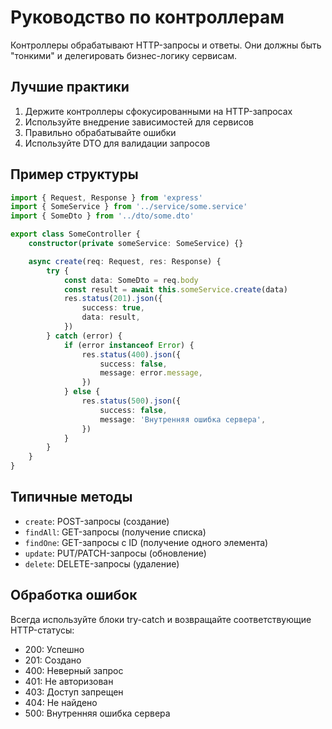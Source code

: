 # Руководство по контроллерам

Контроллеры обрабатывают HTTP-запросы и ответы. Они должны быть "тонкими" и делегировать бизнес-логику сервисам.

## Лучшие практики

1. Держите контроллеры сфокусированными на HTTP-запросах
2. Используйте внедрение зависимостей для сервисов
3. Правильно обрабатывайте ошибки
4. Используйте DTO для валидации запросов

## Пример структуры

```typescript
import { Request, Response } from 'express'
import { SomeService } from '../service/some.service'
import { SomeDto } from '../dto/some.dto'

export class SomeController {
	constructor(private someService: SomeService) {}

	async create(req: Request, res: Response) {
		try {
			const data: SomeDto = req.body
			const result = await this.someService.create(data)
			res.status(201).json({
				success: true,
				data: result,
			})
		} catch (error) {
			if (error instanceof Error) {
				res.status(400).json({
					success: false,
					message: error.message,
				})
			} else {
				res.status(500).json({
					success: false,
					message: 'Внутренняя ошибка сервера',
				})
			}
		}
	}
}
```

## Типичные методы

- `create`: POST-запросы (создание)
- `findAll`: GET-запросы (получение списка)
- `findOne`: GET-запросы с ID (получение одного элемента)
- `update`: PUT/PATCH-запросы (обновление)
- `delete`: DELETE-запросы (удаление)

## Обработка ошибок

Всегда используйте блоки try-catch и возвращайте соответствующие HTTP-статусы:

- 200: Успешно
- 201: Создано
- 400: Неверный запрос
- 401: Не авторизован
- 403: Доступ запрещен
- 404: Не найдено
- 500: Внутренняя ошибка сервера
